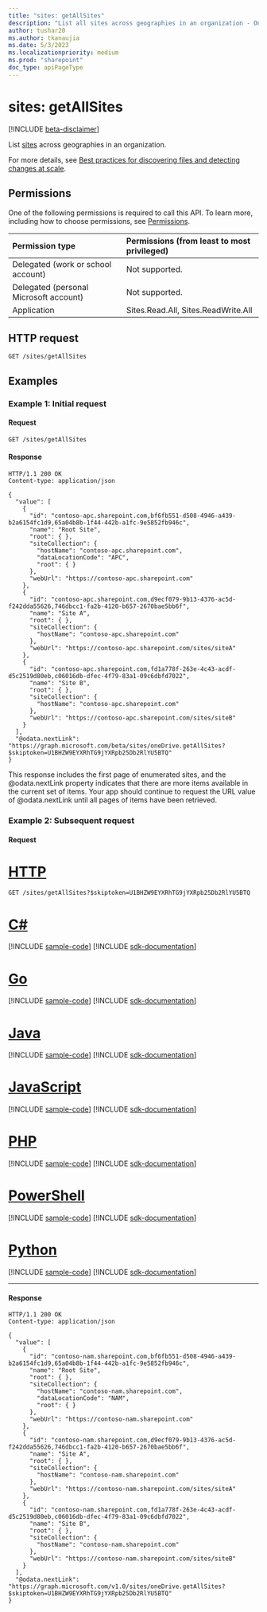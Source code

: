 ```yaml
---
title: "sites: getAllSites"
description: "List all sites across geographies in an organization - OneDrive API"
author: tushar20
ms.author: tkanaujia
ms.date: 5/3/2023
ms.localizationpriority: medium
ms.prod: "sharepoint"
doc_type: apiPageType
---
```


# sites: getAllSites

[!INCLUDE [beta-disclaimer](../../includes/beta-disclaimer.md)]

List [sites](../resources/site.md) across geographies in an organization.

For more details, see [Best practices for discovering files and detecting changes at scale](/onedrive/developer/rest-api/concepts/scan-guidance?view=odsp-graph-online&preserve-view=true).

## Permissions

One of the following permissions is required to call this API. To learn more, including how to choose permissions, see [Permissions](/graph/permissions-reference).

|Permission type                        | Permissions (from least to most privileged)
|:--------------------------------------|:-------------------------------------
|Delegated (work or school account)     | Not supported.
|Delegated (personal Microsoft account) | Not supported.
|Application                            | Sites.Read.All, Sites.ReadWrite.All

## HTTP request

<!-- { "blockType": "ignored" } -->

```http
GET /sites/getAllSites
```

## Examples

### Example 1: Initial request

#### Request

<!-- { "blockType": "ignored", "name": "getAllSitesInitialRequest"} -->

```http
GET /sites/getAllSites
```

#### Response

<!-- { "blockType": "response", "@type": "microsoft.graph.site", "isCollection": true, "truncated": true } -->

```http
HTTP/1.1 200 OK
Content-type: application/json

{
  "value": [
    {
      "id": "contoso-apc.sharepoint.com,bf6fb551-d508-4946-a439-b2a6154fc1d9,65a04b8b-1f44-442b-a1fc-9e5852fb946c",
      "name": "Root Site",
      "root": { },
      "siteCollection": {
        "hostName": "contoso-apc.sharepoint.com",
        "dataLocationCode": "APC",
        "root": { }
      },
      "webUrl": "https://contoso-apc.sharepoint.com"
    },
    {
      "id": "contoso-apc.sharepoint.com,d9ecf079-9b13-4376-ac5d-f242dda55626,746dbcc1-fa2b-4120-b657-2670bae5bb6f",
      "name": "Site A",
      "root": { },
      "siteCollection": {
        "hostName": "contoso-apc.sharepoint.com"
      },
      "webUrl": "https://contoso-apc.sharepoint.com/sites/siteA"
    },
    {
      "id": "contoso-apc.sharepoint.com,fd1a778f-263e-4c43-acdf-d5c2519d80eb,c06016db-dfec-4f79-83a1-09c6dbfd7022",
      "name": "Site B",
      "root": { },
      "siteCollection": {
        "hostName": "contoso-apc.sharepoint.com"
      },
      "webUrl": "https://contoso-apc.sharepoint.com/sites/siteB"
    }
  ],
  "@odata.nextLink": "https://graph.microsoft.com/beta/sites/oneDrive.getAllSites?$skiptoken=U1BHZW9EYXRhTG9jYXRpb25Db2RlYU5BTQ"
}
```

This response includes the first page of enumerated sites, and the @odata.nextLink property indicates that there are more items available in the current set of items. Your app should continue to request the URL value of @odata.nextLink until all pages of items have been retrieved.

### Example 2: Subsequent request

#### Request

# [HTTP](#tab/http)
<!-- { "blockType": "request", "name": "getAllSitesSubsequentRequest" } -->

```msgraph-interactive
GET /sites/getAllSites?$skiptoken=U1BHZW9EYXRhTG9jYXRpb25Db2RlYU5BTQ
```

# [C#](#tab/csharp)
[!INCLUDE [sample-code](../includes/snippets/csharp/getallsitessubsequentrequest-csharp-snippets.md)]
[!INCLUDE [sdk-documentation](../includes/snippets/snippets-sdk-documentation-link.md)]

# [Go](#tab/go)
[!INCLUDE [sample-code](../includes/snippets/go/getallsitessubsequentrequest-go-snippets.md)]
[!INCLUDE [sdk-documentation](../includes/snippets/snippets-sdk-documentation-link.md)]

# [Java](#tab/java)
[!INCLUDE [sample-code](../includes/snippets/java/getallsitessubsequentrequest-java-snippets.md)]
[!INCLUDE [sdk-documentation](../includes/snippets/snippets-sdk-documentation-link.md)]

# [JavaScript](#tab/javascript)
[!INCLUDE [sample-code](../includes/snippets/javascript/getallsitessubsequentrequest-javascript-snippets.md)]
[!INCLUDE [sdk-documentation](../includes/snippets/snippets-sdk-documentation-link.md)]

# [PHP](#tab/php)
[!INCLUDE [sample-code](../includes/snippets/php/getallsitessubsequentrequest-php-snippets.md)]
[!INCLUDE [sdk-documentation](../includes/snippets/snippets-sdk-documentation-link.md)]

# [PowerShell](#tab/powershell)
[!INCLUDE [sample-code](../includes/snippets/powershell/getallsitessubsequentrequest-powershell-snippets.md)]
[!INCLUDE [sdk-documentation](../includes/snippets/snippets-sdk-documentation-link.md)]

# [Python](#tab/python)
[!INCLUDE [sample-code](../includes/snippets/python/getallsitessubsequentrequest-python-snippets.md)]
[!INCLUDE [sdk-documentation](../includes/snippets/snippets-sdk-documentation-link.md)]

---

#### Response

<!-- { "blockType": "response", "@type": "microsoft.graph.site", "isCollection": true, "truncated": true } -->

```http
HTTP/1.1 200 OK
Content-type: application/json

{
  "value": [
    {
      "id": "contoso-nam.sharepoint.com,bf6fb551-d508-4946-a439-b2a6154fc1d9,65a04b8b-1f44-442b-a1fc-9e5852fb946c",
      "name": "Root Site",
      "root": { },
      "siteCollection": {
        "hostName": "contoso-nam.sharepoint.com",
        "dataLocationCode": "NAM",
        "root": { }
      },
      "webUrl": "https://contoso-nam.sharepoint.com"
    },
    {
      "id": "contoso-nam.sharepoint.com,d9ecf079-9b13-4376-ac5d-f242dda55626,746dbcc1-fa2b-4120-b657-2670bae5bb6f",
      "name": "Site A",
      "root": { },
      "siteCollection": {
        "hostName": "contoso-nam.sharepoint.com"
      },
      "webUrl": "https://contoso-nam.sharepoint.com/sites/siteA"
    },
    {
      "id": "contoso-nam.sharepoint.com,fd1a778f-263e-4c43-acdf-d5c2519d80eb,c06016db-dfec-4f79-83a1-09c6dbfd7022",
      "name": "Site B",
      "root": { },
      "siteCollection": {
        "hostName": "contoso-nam.sharepoint.com"
      },
      "webUrl": "https://contoso-nam.sharepoint.com/sites/siteB"
    }
  ],
  "@odata.nextLink": "https://graph.microsoft.com/v1.0/sites/oneDrive.getAllSites?$skiptoken=U1BHZW9EYXRhTG9jYXRpb25Db2RlYU5BTQ"
}
```
